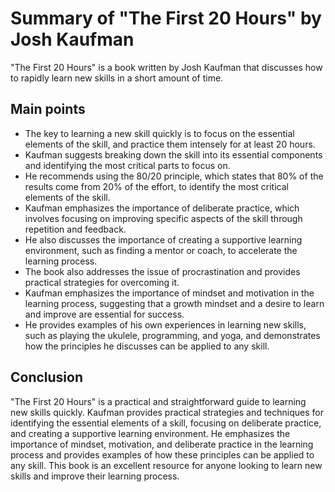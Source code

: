 # Summary of "The First 20 Hours" by Josh Kaufman

"The First 20 Hours" is a book written by Josh Kaufman that discusses how to rapidly learn new skills in a short amount of time.

## Main points

- The key to learning a new skill quickly is to focus on the essential elements of the skill, and practice them intensely for at least 20 hours.
- Kaufman suggests breaking down the skill into its essential components and identifying the most critical parts to focus on.
- He recommends using the 80/20 principle, which states that 80% of the results come from 20% of the effort, to identify the most critical elements of the skill.
- Kaufman emphasizes the importance of deliberate practice, which involves focusing on improving specific aspects of the skill through repetition and feedback.
- He also discusses the importance of creating a supportive learning environment, such as finding a mentor or coach, to accelerate the learning process.
- The book also addresses the issue of procrastination and provides practical strategies for overcoming it.
- Kaufman emphasizes the importance of mindset and motivation in the learning process, suggesting that a growth mindset and a desire to learn and improve are essential for success.
- He provides examples of his own experiences in learning new skills, such as playing the ukulele, programming, and yoga, and demonstrates how the principles he discusses can be applied to any skill.

## Conclusion

"The First 20 Hours" is a practical and straightforward guide to learning new skills quickly. Kaufman provides practical strategies and techniques for identifying the essential elements of a skill, focusing on deliberate practice, and creating a supportive learning environment. He emphasizes the importance of mindset, motivation, and deliberate practice in the learning process and provides examples of how these principles can be applied to any skill. This book is an excellent resource for anyone looking to learn new skills and improve their learning process.
